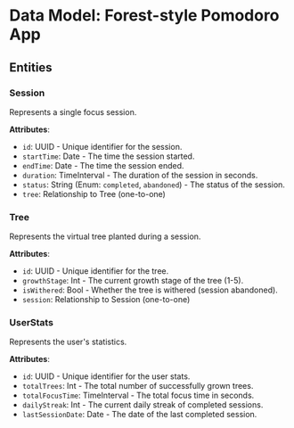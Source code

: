 # Data Model: Forest-style Pomodoro App

## Entities

### Session
Represents a single focus session.

**Attributes**:
- `id`: UUID - Unique identifier for the session.
- `startTime`: Date - The time the session started.
- `endTime`: Date - The time the session ended.
- `duration`: TimeInterval - The duration of the session in seconds.
- `status`: String (Enum: `completed`, `abandoned`) - The status of the session.
- `tree`: Relationship to Tree (one-to-one)

### Tree
Represents the virtual tree planted during a session.

**Attributes**:
- `id`: UUID - Unique identifier for the tree.
- `growthStage`: Int - The current growth stage of the tree (1-5).
- `isWithered`: Bool - Whether the tree is withered (session abandoned).
- `session`: Relationship to Session (one-to-one)

### UserStats
Represents the user's statistics.

**Attributes**:
- `id`: UUID - Unique identifier for the user stats.
- `totalTrees`: Int - The total number of successfully grown trees.
- `totalFocusTime`: TimeInterval - The total focus time in seconds.
- `dailyStreak`: Int - The current daily streak of completed sessions.
- `lastSessionDate`: Date - The date of the last completed session.
